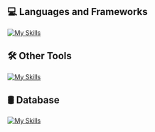 ## 💻 Languages ​​and Frameworks
[![My Skills](https://skillicons.dev/icons?i=cs,java,python,dotnet,spring,typescript,react&theme=dark)](https://skillicons.dev)
## 🛠️ Other Tools
[![My Skills](https://skillicons.dev/icons?i=kafka,rabbitmq,postman,docker,maven,linux&theme=dark)](https://skillicons.dev)
## 🛢 Database
[![My Skills](https://skillicons.dev/icons?i=mysql,sqlite,mongodb,postgres&theme=dark)](https://skillicons.dev)




